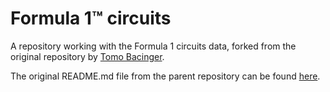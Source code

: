 # Formula 1™ circuits

A repository working with the Formula 1 circuits data, forked from the original repository by [Tomo Bacinger](https://github.com/bacinger/f1-circuits).

The original README.md file from the parent repository can be found [here](README_orig.md).

